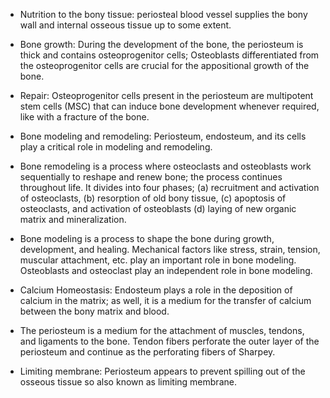 - Nutrition to the bony tissue: periosteal blood vessel supplies the bony wall and internal osseous tissue up to some extent.

- Bone growth: During the development of the bone, the periosteum is thick and contains osteoprogenitor cells; Osteoblasts differentiated from the osteoprogenitor cells are crucial for the appositional growth of the bone.

- Repair: Osteoprogenitor cells present in the periosteum are multipotent stem cells (MSC) that can induce bone development whenever required, like with a fracture of the bone.

- Bone modeling and remodeling: Periosteum, endosteum, and its cells play a critical role in modeling and remodeling. 

- Bone remodeling is a process where osteoclasts and osteoblasts work sequentially to reshape and renew bone; the process continues throughout life. It divides into four phases; (a) recruitment and activation of osteoclasts, (b) resorption of old bony tissue, (c) apoptosis of osteoclasts, and activation of osteoblasts (d) laying of new organic matrix and mineralization.
- Bone modeling is a process to shape the bone during growth, development, and healing. Mechanical factors like stress, strain, tension, muscular attachment, etc. play an important role in bone modeling. Osteoblasts and osteoclast play an independent role in bone modeling.

- Calcium Homeostasis: Endosteum plays a role in the deposition of calcium in the matrix; as well, it is a medium for the transfer of calcium between the bony matrix and blood.

- The periosteum is a medium for the attachment of muscles, tendons, and ligaments to the bone. Tendon fibers perforate the outer layer of the periosteum and continue as the perforating fibers of Sharpey.

- Limiting membrane: Periosteum appears to prevent spilling out of the osseous tissue so also known as limiting membrane.